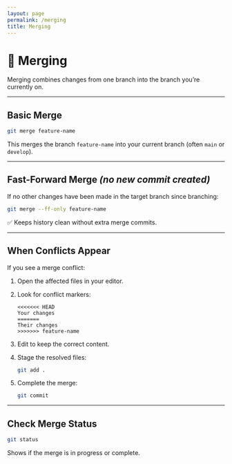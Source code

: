 ```yaml
---
layout: page
permalink: /merging
title: Merging
---
```


# 🔀 Merging

Merging combines changes from one branch into the branch you’re currently on.

---

## Basic Merge

```bash
git merge feature-name
```

This merges the branch `feature-name` into your current branch (often `main` or `develop`).

---

## Fast-Forward Merge *(no new commit created)*

If no other changes have been made in the target branch since branching:

```bash
git merge --ff-only feature-name
```

✅ Keeps history clean without extra merge commits.

---

## When Conflicts Appear

If you see a merge conflict:

1. Open the affected files in your editor.
2. Look for conflict markers:

   ```
   <<<<<<< HEAD
   Your changes
   =======
   Their changes
   >>>>>>> feature-name
   ```
3. Edit to keep the correct content.
4. Stage the resolved files:

   ```bash
   git add .
   ```
5. Complete the merge:

   ```bash
   git commit
   ```

---

## Check Merge Status

```bash
git status
```

Shows if the merge is in progress or complete.
